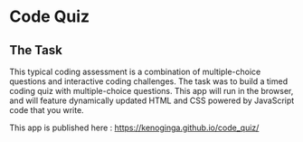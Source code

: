 # Code Quiz

## The Task
This typical coding assessment is a combination of multiple-choice questions and interactive coding challenges. 
The task was to build a timed coding quiz with multiple-choice questions. This app will run in the browser, and will feature dynamically updated HTML and CSS powered by JavaScript code that you write.


This app is published here : https://kenoginga.github.io/code_quiz/
